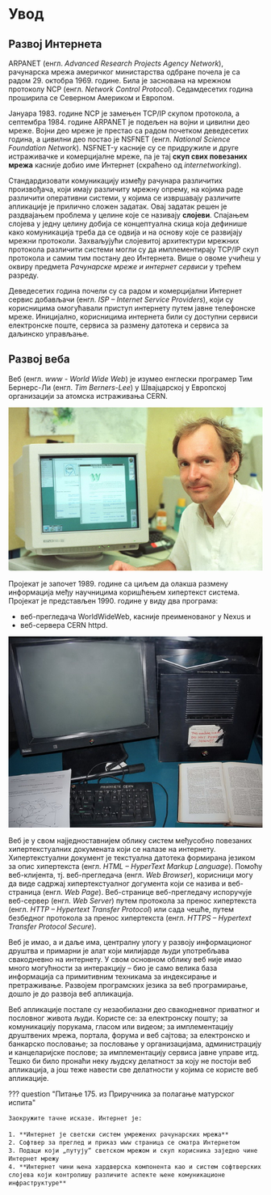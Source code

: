 # Увод

## Развој Интернета

ARPANET (енгл. *Advanced Research Projects Agency Network*), рачунарска мрежа
америчког министарства одбране почела је са радом 29. октобра 1969. године.
Била је заснована на мрежном протоколу NCP (енгл. *Network Control Protocol*).
Седамдесетих година проширила се Северном Америком и Европом.

Јануара 1983. године NCP је замењен TCP/IP скупом протокола, а септембра 1984.
године ARPANET је подељен на војни и цивилни део мреже. Војни део мреже је
престао са радом почетком деведесетих година, а цивилни део постао је NSFNET
(енгл. *National Science Foundation Network*). NSFNET-у касније су се
придружиле и друге истраживачке и комерцијалне мреже, па је тај **скуп свих
повезаних мрежа** касније добио име Интернет (скраћено од *internetworking*).

Стандардизовати комуникацију између рачунара различитих произвођача, који имају
различиту мрежну опрему, на којима раде различити оперативни системи, у којима
се извршавају различите апликације је прилично сложен задатак. Овај задатак
решен је раздвајањем проблема у целине које се називају **слојеви**. Спајањем
слојева у једну целину добија се концептуална скица која дефинише како
комуникација треба да се одвија и на основу које се развијају мрежни протоколи.
Захваљујући слојевитој архитектури мрежних протокола различити системи могли су
да имплементирају TCP/IP скуп протокола и самим тим постану део Интернета. Више
о овоме учићеш у оквиру предмета *Рачунарске мреже и интернет сервиси* у трећем
разреду.

Деведесетих година почели су са радом и комерцијални Интернет сервис добављачи
(енгл. *ISP – Internet Service Providers*), који су корисницима омогућавали
приступ интернету путем јавне телефонске мреже. Иницијално, корисницима
интернета били су доступни сервиси електронске поште, сервиса за размену
датотека и сервиса за даљинско управљање.

## Развој веба

Веб (енгл. *www - World Wide Web*) је изумео енглески програмер Тим Бернерс-Ли
(енгл. *Tim Berners-Lee*) у Швајцарској у Европској организацији за атомска
истраживања CERN.

![Тим Бернерс-Ли](./images/tim-berners-lee.jpg)

Пројекат је започет 1989. године са циљем да олакша размену информација међу
научницима коришћењем хипертекст система. Пројекат је представљен 1990. године
у виду два програма:

* веб-прегледача WorldWideWeb, касније преименованог у Nexus и
* веб-сервера CERN httpd.

![NeXT рачунар са првим веб сервером](./images/first_web_server.jpg)

Веб је у свом најједноставнијем облику систем међусобно повезаних
хипертекстуалних докумената који се налазе на интернету. Хипертекстуални
документ је текстуална датотека формирана језиком за опис хипертекста (енгл.
*HTML – HyperText Markup Language*). Помоћу веб-клијента, тј. веб-прегледача
(енгл. *Web Browser*), корисници могу да виде садржај хипертекстуалног
догумента који се назива и веб-страница (енгл. *Web Page*). Веб-странице
веб-прегледачу испоручује веб-сервер (енгл. *Web Server*) путем протокола за
пренос хипертекста (енгл. *HTTP – Hypertext Transfer Protocol*) или сада чешће,
путем безбедног протокола за пренос хипертекста (енгл. *HTTPS – Hypertext
Transfer Protocol Secure*).

Веб је имао, а и даље има, централну улогу у развоју информационог друштва и
примарни је алат који милијарде људи употребљава свакодневно на интернету. У
свом основном облику веб није имао много могућности за интеракцију – био је
само велика база информација са примитивним техникама за индексирање и
претраживање. Развојем програмских језика за веб програмирање, дошло је до
развоја веб апликација.

Веб апликације постале су незаобилазни део свакодневног приватног и пословног
живота људи. Користе се: за електронску пошту; за комуникацију порукама, гласом
или видеом; за имплементацију друштвених мрежа, портала, форума и веб сајтова;
за електронско и банкарско пословање; за пословање у организацијама,
администрацију и канцеларијске послове; за имплементацију сервиса јавне управе
итд. Тешко би било пронаћи неку људску делатност за коју не постоји веб
апликација, а још теже навести све делатности у којима се користе веб
апликације.

??? question "Питање 175. из Приручника за полагање матурског испита"

    Заокружите тачне исказе. Интернет је:

    1. **Интернет је светски систем умрежених рачунарских мрежа**
    2. Софтвер за преглед и приказ www страница се сматра Интернетом
    3. Подаци који „путују“ светском мрежом и скуп корисника заједно чине
    Интернет мрежу
    4. **Интернет чини њена хардверска компонента као и систем софтверских
    слојева који контролишу различите аспекте њене комуникационе
    инфраструктуре**
